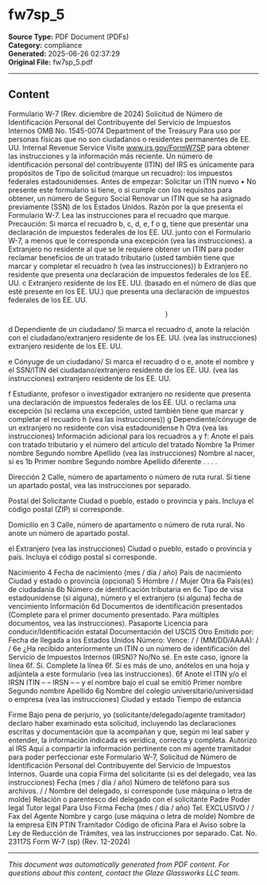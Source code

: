 ﻿# fw7sp_5

**Source Type:** PDF Document (PDFs)  
**Category:** compliance  
**Generated:** 2025-06-26 02:37:29  
**Original File:** fw7sp_5.pdf

---

## Content

Formulario W-7
(Rev. diciembre de 2024)
                                      Solicitud de Número de Identificación Personal
                                   del Contribuyente del Servicio de Impuestos Internos                                                         OMB No. 1545-0074
Department of the Treasury   Para uso por personas físicas que no son ciudadanos o residentes permanentes de EE. UU.
Internal Revenue Service     Visite www.irs.gov/FormW7SP para obtener las instrucciones y la información más reciente.
Un número de identificación personal del contribuyente (ITIN) del IRS es únicamente para propósitos de          Tipo de solicitud (marque un recuadro):
los impuestos federales estadounidenses.
Antes de empezar:                                                                                                    Solicitar un ITIN nuevo
• No presente este formulario si tiene, o si cumple con los requisitos para obtener, un número de Seguro Social      Renovar un ITIN que se ha asignado previamente
(SSN) de los Estados Unidos.
Razón por la que presenta el Formulario W-7. Lea las instrucciones para el recuadro que marque. Precaución: Si marca el recuadro b, c, d, e, f o g, tiene que presentar
una declaración de impuestos federales de los EE. UU. junto con el Formulario W-7, a menos que le corresponda una excepción (vea las instrucciones).
 a      Extranjero no residente al que se le requiere obtener un ITIN para poder reclamar beneficios de un tratado tributario (usted también tiene que marcar y completar el
        recuadro h (vea las instrucciones))
 b      Extranjero no residente que presenta una declaración de impuestos federales de los EE. UU.
 c      Extranjero residente de los EE. UU. (basado en el número de días que esté presente en los EE. UU.) que presenta una declaración de impuestos federales de los EE. UU.




                                                }
 d      Dependiente de un ciudadano/                Si marca el recuadro d, anote la relación con el ciudadano/extranjero residente de los EE. UU. (vea las instrucciones)
        extranjero residente de los EE. UU.

 e      Cónyuge de un ciudadano/                    Si marca el recuadro d o e, anote el nombre y el SSN/ITIN del ciudadano/extranjero residente de los EE. UU. (vea las instrucciones)
        extranjero residente de los EE. UU.

  f     Estudiante, profesor o investigador extranjero no residente que presenta una declaración de impuestos federales de los EE. UU. o reclama una excepción (si reclama
        una excepción, usted también tiene que marcar y completar el recuadro h (vea las instrucciones))
 g      Dependiente/cónyuge de un extranjero no residente con visa estadounidense
 h      Otra (vea las instrucciones)
Información adicional para los recuadros a y f: Anote el país con tratado tributario                                y el número del artículo del tratado
Nombre                       1a Primer nombre                                        Segundo nombre                                  Apellido
(vea las instrucciones)
Nombre al nacer, si es      1b Primer nombre                                         Segundo nombre                                  Apellido
diferente . . . .

Dirección                   2    Calle, número de apartamento o número de ruta rural. Si tiene un apartado postal, vea las instrucciones por separado.

Postal del
Solicitante                        Ciudad o pueblo, estado o provincia y país. Incluya el código postal (ZIP) si corresponde.


Domicilio en                3    Calle, número de apartamento o número de ruta rural. No anote un número de apartado postal.

el Extranjero
(vea las instrucciones)            Ciudad o pueblo, estado o provincia y país. Incluya el código postal si corresponde.


Nacimiento                  4    Fecha de nacimiento (mes / día / año)       País de nacimiento                       Ciudad y estado o provincia (opcional)       5       Hombre
                                          /         /                                                                                                                      Mujer
Otra                        6a País(es) de ciudadanía                        6b Número de identificación tributaria en       6c Tipo de visa estadounidense (si alguna), número y
                                                                                el extranjero (si alguna)                       fecha de vencimiento
Información
                            6d Documentos de identificación presentados (Complete para el primer documento presentado. Para múltiples documentos, vea las instrucciones).
                                       Pasaporte          Licencia para conducir/Identificación estatal         Documentación del USCIS                Otro
                                 Emitido por:                                                                                                   Fecha de llegada a los Estados Unidos
                                 Número:                                                                  Vence:        /     /                 (MM/DD/AAAA):         /    /
                            6e ¿Ha recibido anteriormente un ITIN o un número de identificación del Servicio de Impuestos Internos (IRSN)?
                                       No/No sé. En este caso, ignore la línea 6f.
                                       Sí. Complete la línea 6f. Si es más de uno, anótelos en una hoja y adjúntela a este formulario (vea las instrucciones).
                            6f   Anote el ITIN y/o el IRSN        ITIN                 –           –                              IRSN                  –         –
                                 y el nombre bajo el cual se emitió
                                                                               Primer nombre                    Segundo nombre                                Apellido
                            6g Nombre del colegio universitario/universidad o empresa (vea las instrucciones)
                                 Ciudad y estado                                                                Tiempo de estancia

Firme                      Bajo pena de perjurio, yo (solicitante/delegado/agente tramitador) declaro haber examinado esta solicitud, incluyendo las declaraciones escritas y
                           documentación que la acompañan y que, según mi leal saber y entender, la información indicada es verídica, correcta y completa. Autorizo al IRS
Aquí                       a compartir la información pertinente con mi agente tramitador para poder perfeccionar este Formulario W-7, Solicitud de Número de Identificación
                           Personal del Contribuyente del Servicio de Impuestos Internos.
Guarde una copia           Firma del solicitante (si es del delegado, vea las instrucciones)   Fecha (mes / día / año)        Número de teléfono
para sus archivos.
                                                                                                       /       /
                           Nombre del delegado, si corresponde (use máquina o letra de molde) Relación o parentesco del delegado con el solicitante
                                                                                                                   Padre                 Poder legal                 Tutor legal
Para Uso                   Firma                                                                   Fecha (mes / día / año)           Tel.
EXCLUSIVO                                                                                                 /       /                  Fax
del Agente                 Nombre y cargo (use máquina o letra de molde)                           Nombre de la empresa              EIN                      PTIN
Tramitador                                                                                                                           Código de oficina
Para el Aviso sobre la Ley de Reducción de Trámites, vea las instrucciones por separado.                                    Cat. No. 23117S         Form W-7 (sp) (Rev. 12-2024)

---

*This document was automatically generated from PDF content. For questions about this content, contact the Glaze Glassworks LLC team.*
